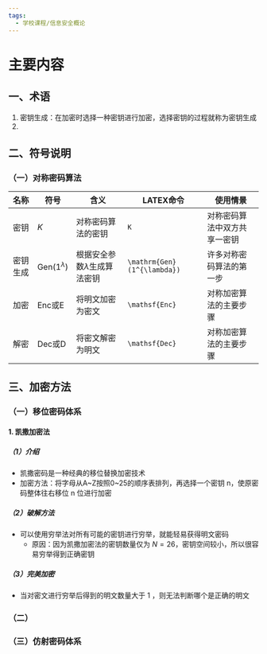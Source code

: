 ```yaml
---
tags:
  - 学校课程/信息安全概论
---
```

# 主要内容

## 一、术语

1. 密钥生成：在加密时选择一种密钥进行加密，选择密钥的过程就称为密钥生成
2. 
## 二、符号说明

### （一）对称密码算法

|  名称  | 符号                          | 含义              | LATEX命令                     | 使用情景           |
| :--: | --------------------------- | --------------- | --------------------------- | -------------- |
|  密钥  | $K$                         | 对称密码算法的密钥       | `K`                         | 对称密码算法中双方共享一密钥 |
| 密钥生成 | $\mathrm{Gen}(1^{\lambda})$ | 根据安全参数$λ$生成算法密钥 | `\mathrm{Gen}(1^{\lambda})` | 许多对称密码算法的第一步   |
|  加密  | $\mathsf{Enc}$或$\mathsf E$  | 将明文加密为密文        | `\mathsf{Enc}`              | 对称加密算法的主要步骤    |
|  解密  | $\mathsf{Dec}$或$\mathsf D$  | 将密文解密为明文        | `\mathsf{Dec}`              | 对称加密算法的主要步骤    |


## 三、加密方法
### （一）移位密码体系
#### 1. 凯撒加密法
##### （1）介绍

- 凯撒密码是一种经典的移位替换加密技术
- 加密方法：将字母从A~Z按照0~25的顺序表排列，再选择一个密钥 n，使原密码整体往右移位 n 位进行加密
##### （2）破解方法

- 可以使用穷举法对所有可能的密钥进行穷举，就能轻易获得明文密码
	- 原因：因为凯撒加密法的密钥数量仅为 $N = 26$，密钥空间较小，所以很容易穷举得到正确密钥
##### （3）完美加密

- 当对密文进行穷举后得到的明文数量大于 1 ，则无法判断哪个是正确的明文


### （二）


### （三）仿射密码体系
